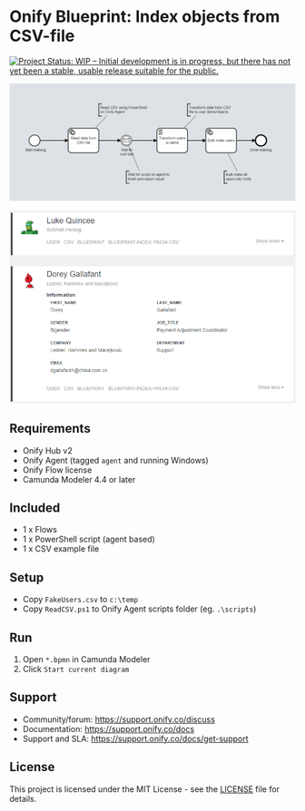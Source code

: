 # Onify Blueprint: Index objects from CSV-file

[![Project Status: WIP – Initial development is in progress, but there has not yet been a stable, usable release suitable for the public.](https://www.repostatus.org/badges/latest/wip.svg)](https://www.repostatus.org/#wip)

![alt text](flow.png "Flow")

![alt text](results.png "Results")

## Requirements

* Onify Hub v2
* Onify Agent (tagged `agent` and running Windows)
* Onify Flow license
* Camunda Modeler 4.4 or later 

## Included

* 1 x Flows
* 1 x PowerShell script (agent based)
* 1 x CSV example file

## Setup

* Copy `FakeUsers.csv` to `c:\temp`
* Copy `ReadCSV.ps1` to Onify Agent scripts folder (eg. `.\scripts`)  

## Run 

1. Open `*.bpmn` in Camunda Modeler
2. Click `Start current diagram`

## Support

* Community/forum: https://support.onify.co/discuss
* Documentation: https://support.onify.co/docs
* Support and SLA: https://support.onify.co/docs/get-support

## License

This project is licensed under the MIT License - see the [LICENSE](LICENSE) file for details.